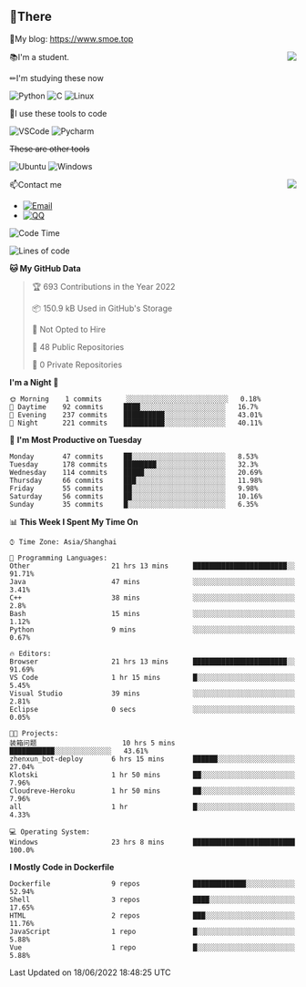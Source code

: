 
## 👏There

📰My blog: https://www.smoe.top

<img align="right" src="https://github-readme-stats.vercel.app/api/top-langs/?username=AkashiCoin"/>


📚I'm a student.

✏I'm studying these now

![Python](https://img.shields.io/badge/-Python-blue?style=flat-square&logo=Python&logoColor=fff)
![C](https://img.shields.io/badge/-C-585858?style=flat-square&logo=C&logoColor=fff)
![Linux](https://img.shields.io/badge/-Linux-black?style=flat-square&logo=Linux&logoColor=fff)

🔨I use these tools to code

![VSCode](https://img.shields.io/badge/-VSCode-blue?style=flat-square&logo=visualstudiocode&logoColor=fff)
![Pycharm](https://img.shields.io/badge/-Pycharm-green?style=flat-square&logo=pycharm&logoColor=fff)

 ~~These are other tools~~

![Ubuntu](https://img.shields.io/badge/-Ubuntu-orange?style=flat-square&logo=Ubuntu&logoColor=fff)
![Windows](https://img.shields.io/badge/-Windows-blue?style=flat-square&logo=Windows&logoColor=fff)

<img align="right" src="https://github-readme-stats.vercel.app/api?username=AkashiCoin" />


📫Contact me

* [![Email](https://img.shields.io/badge/Email-l1040186796@gmail.com-1?style=social&logoColor=fff)](mailto:l1040186796@gmail.com)
* [![QQ](https://img.shields.io/badge/QQ-1040186796-1?style=social&logoColor=fff)](tencent://AddContact/?fromId=45&fromSubId=1&subcmd=all&uin=1040186796&website=www.oicqzone.com)

<!--START_SECTION:waka-->
![Code Time](http://img.shields.io/badge/Code%20Time-70%20hrs%2027%20mins-blue)

![Lines of code](https://img.shields.io/badge/From%20Hello%20World%20I%27ve%20Written-5%20Thousand%20lines%20of%20code-blue)

**🐱 My GitHub Data** 

> 🏆 693 Contributions in the Year 2022
 > 
> 📦 150.9 kB Used in GitHub's Storage 
 > 
> 🚫 Not Opted to Hire
 > 
> 📜 48 Public Repositories 
 > 
> 🔑 0 Private Repositories  
 > 
**I'm a Night 🦉** 

```text
🌞 Morning    1 commits      ░░░░░░░░░░░░░░░░░░░░░░░░░   0.18% 
🌆 Daytime    92 commits     ████░░░░░░░░░░░░░░░░░░░░░   16.7% 
🌃 Evening    237 commits    ██████████░░░░░░░░░░░░░░░   43.01% 
🌙 Night      221 commits    ██████████░░░░░░░░░░░░░░░   40.11%

```
📅 **I'm Most Productive on Tuesday** 

```text
Monday       47 commits     ██░░░░░░░░░░░░░░░░░░░░░░░   8.53% 
Tuesday      178 commits    ████████░░░░░░░░░░░░░░░░░   32.3% 
Wednesday    114 commits    █████░░░░░░░░░░░░░░░░░░░░   20.69% 
Thursday     66 commits     ███░░░░░░░░░░░░░░░░░░░░░░   11.98% 
Friday       55 commits     ██░░░░░░░░░░░░░░░░░░░░░░░   9.98% 
Saturday     56 commits     ██░░░░░░░░░░░░░░░░░░░░░░░   10.16% 
Sunday       35 commits     █░░░░░░░░░░░░░░░░░░░░░░░░   6.35%

```


📊 **This Week I Spent My Time On** 

```text
⌚︎ Time Zone: Asia/Shanghai

💬 Programming Languages: 
Other                    21 hrs 13 mins      ███████████████████████░░   91.71% 
Java                     47 mins             ░░░░░░░░░░░░░░░░░░░░░░░░░   3.41% 
C++                      38 mins             ░░░░░░░░░░░░░░░░░░░░░░░░░   2.8% 
Bash                     15 mins             ░░░░░░░░░░░░░░░░░░░░░░░░░   1.12% 
Python                   9 mins              ░░░░░░░░░░░░░░░░░░░░░░░░░   0.67%

🔥 Editors: 
Browser                  21 hrs 13 mins      ███████████████████████░░   91.69% 
VS Code                  1 hr 15 mins        █░░░░░░░░░░░░░░░░░░░░░░░░   5.45% 
Visual Studio            39 mins             ░░░░░░░░░░░░░░░░░░░░░░░░░   2.81% 
Eclipse                  0 secs              ░░░░░░░░░░░░░░░░░░░░░░░░░   0.05%

🐱‍💻 Projects: 
装箱问题                     10 hrs 5 mins       ███████████░░░░░░░░░░░░░░   43.61% 
zhenxun_bot-deploy       6 hrs 15 mins       ██████░░░░░░░░░░░░░░░░░░░   27.04% 
Klotski                  1 hr 50 mins        ██░░░░░░░░░░░░░░░░░░░░░░░   7.96% 
Cloudreve-Heroku         1 hr 50 mins        ██░░░░░░░░░░░░░░░░░░░░░░░   7.96% 
all                      1 hr                █░░░░░░░░░░░░░░░░░░░░░░░░   4.33%

💻 Operating System: 
Windows                  23 hrs 8 mins       █████████████████████████   100.0%

```

**I Mostly Code in Dockerfile** 

```text
Dockerfile               9 repos             █████████████░░░░░░░░░░░░   52.94% 
Shell                    3 repos             ████░░░░░░░░░░░░░░░░░░░░░   17.65% 
HTML                     2 repos             ███░░░░░░░░░░░░░░░░░░░░░░   11.76% 
JavaScript               1 repo              █░░░░░░░░░░░░░░░░░░░░░░░░   5.88% 
Vue                      1 repo              █░░░░░░░░░░░░░░░░░░░░░░░░   5.88%

```



 Last Updated on 18/06/2022 18:48:25 UTC
<!--END_SECTION:waka-->
